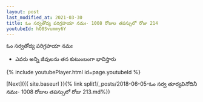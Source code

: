 ```yaml
---
layout: post
last_modified_at: 2021-03-30
title: ఓం సర్వతోద్య పరిగ్రహయా నమః- 1008 రోజుల తపస్సులో రోజు 214
youtubeId: hO8Svummy6Y
---
```

 
 
 ఓం సర్వతోద్య పరిగ్రహయా నమః  
 
 -  ఎవరు అన్ని జీవులను తన కుటుంబంగా భావిస్తారు 
 
  
 
  
 
 
 
 
 
 


{% include youtubePlayer.html id=page.youtubeId %}
 
[Next]({{ site.baseurl }}{% link  split1/_posts/2018-06-05-ఓం సర్వ తూర్యవినోదినీ నమః- 1008 రోజుల తపస్సులో రోజు 213.md%})
 

